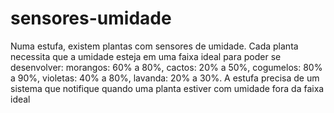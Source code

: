 # sensores-umidade
Numa estufa, existem plantas com sensores de umidade. Cada planta necessita que a umidade esteja em uma faixa ideal para poder se desenvolver: morangos: 60% a 80%, cactos: 20% a 50%, cogumelos: 80% a 90%, violetas: 40% a 80%, lavanda: 20% a 30%. A estufa precisa de um sistema que notifique quando uma planta estiver com umidade fora da faixa ideal
